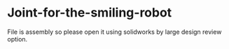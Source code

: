 # Joint-for-the-smiling-robot
File is assembly so please open it using solidworks by large design review option.
